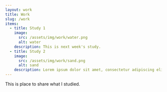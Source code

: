 ```yaml
---
layout: work
title: Work
slug: /work
items:
  - title: Study 1
    image:
      src: /assets/img/work/water.png
      alt: water
    description: This is next week's study.
  - title: Study 2
    image:
      src: /assets/img/work/sand.png
      alt: sand
    description: Lorem ipsum dolor sit amet, consectetur adipiscing elit, sed do eiusmod tempor incididunt ut labore et dolore magna aliqua. Ut enim ad minim veniam, quis nostrud exercitation ullamco laboris nisi ut aliquip ex ea commodo consequat.
---
```


This is place to share what I studied.
<br />
<br />
